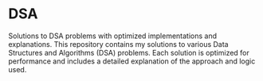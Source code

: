 # DSA
Solutions to DSA problems with optimized implementations and explanations.
This repository contains my solutions to various Data Structures and Algorithms (DSA) problems. Each solution is optimized for performance and includes a detailed explanation of the approach and logic used.
